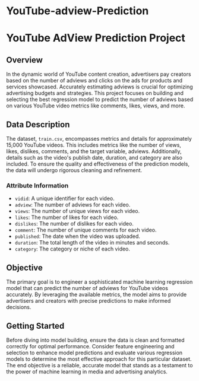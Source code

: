 # YouTube-adview-Prediction

# YouTube AdView Prediction Project

## Overview

In the dynamic world of YouTube content creation, advertisers pay creators based on the number of adviews and clicks on the ads for products and services showcased. Accurately estimating adviews is crucial for optimizing advertising budgets and strategies. This project focuses on building and selecting the best regression model to predict the number of adviews based on various YouTube video metrics like comments, likes, views, and more.

## Data Description

The dataset, `train.csv`, encompasses metrics and details for approximately 15,000 YouTube videos. This includes metrics like the number of views, likes, dislikes, comments, and the target variable, adviews. Additionally, details such as the video's publish date, duration, and category are also included. To ensure the quality and effectiveness of the prediction models, the data will undergo rigorous cleaning and refinement.

### Attribute Information

- `vidid`: A unique identifier for each video.
- `adview`: The number of adviews for each video.
- `views`: The number of unique views for each video.
- `likes`: The number of likes for each video.
- `dislikes`: The number of dislikes for each video.
- `comment`: The number of unique comments for each video.
- `published`: The date when the video was uploaded.
- `duration`: The total length of the video in minutes and seconds.
- `category`: The category or niche of each video.

## Objective

The primary goal is to engineer a sophisticated machine learning regression model that can predict the number of adviews for YouTube videos accurately. By leveraging the available metrics, the model aims to provide advertisers and creators with precise predictions to make informed decisions.

## Getting Started

Before diving into model building, ensure the data is clean and formatted correctly for optimal performance. Consider feature engineering and selection to enhance model predictions and evaluate various regression models to determine the most effective approach for this particular dataset. The end objective is a reliable, accurate model that stands as a testament to the power of machine learning in media and advertising analytics.


